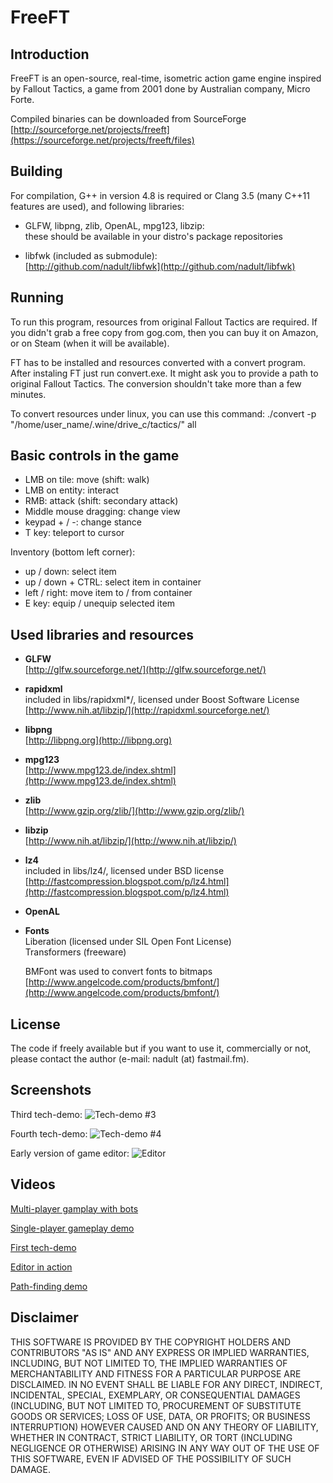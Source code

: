 # FreeFT




## Introduction
FreeFT is an open-source, real-time, isometric action game engine
inspired by Fallout Tactics, a game from 2001 done by Australian company,
Micro Forte.
 
Compiled binaries can be downloaded from SourceForge
[http://sourceforge.net/projects/freeft](https://sourceforge.net/projects/freeft/files)


## Building
For compilation, G++ in version 4.8 is required or Clang 3.5
(many C++11 features are used), and following libraries:

* GLFW, libpng, zlib, OpenAL, mpg123, libzip:  
	these should be available in your distro's package repositories

* libfwk (included as submodule):  
	[http://github.com/nadult/libfwk](http://github.com/nadult/libfwk)

## Running
To run this program, resources from original Fallout Tactics are required.
If you didn't grab a free copy from gog.com, then you can buy it on Amazon,
or on Steam (when it will be available).

FT has to be installed and resources converted with a convert program.
After instaling FT just run convert.exe. It might ask you to provide a
path to original Fallout Tactics. The conversion shouldn't take more than
a few minutes.  

To convert resources under linux, you can use this command:
./convert -p "/home/user_name/.wine/drive_c/tactics/" all

## Basic controls in the game

* LMB on tile: move (shift: walk)
* LMB on entity: interact
* RMB: attack (shift: secondary attack)
* Middle mouse dragging: change view
* keypad + / -: change stance
* T key: teleport to cursor

Inventory (bottom left corner):

* up / down: select item
* up / down + CTRL: select item in container
* left / right: move item to / from container
* E key: equip / unequip selected item

## Used libraries and resources
* **GLFW**  
	[http://glfw.sourceforge.net/](http://glfw.sourceforge.net/)

* **rapidxml**  
	included in libs/rapidxml*/, licensed under Boost Software License  
	[http://www.nih.at/libzip/](http://rapidxml.sourceforge.net/)

* **libpng**  
	[http://libpng.org](http://libpng.org)

* **mpg123**  
	[http://www.mpg123.de/index.shtml](http://www.mpg123.de/index.shtml)

* **zlib**  
	[http://www.gzip.org/zlib/](http://www.gzip.org/zlib/)

* **libzip**  
	[http://www.nih.at/libzip/](http://www.nih.at/libzip/)

* **lz4**  
	included in libs/lz4/, licensed under BSD license  
	[http://fastcompression.blogspot.com/p/lz4.html](http://fastcompression.blogspot.com/p/lz4.html)

* **OpenAL**

* **Fonts**  
  Liberation (licensed under SIL Open Font License)  
  Transformers (freeware)  

  BMFont was used to convert fonts to bitmaps  
  [http://www.angelcode.com/products/bmfont/](http://www.angelcode.com/products/bmfont/)


## License

The code if freely available but if you want to use it, commercially or not, please
contact the author (e-mail: nadult (at) fastmail.fm).


## Screenshots

Third tech-demo:
![](https://cloud.githubusercontent.com/assets/3227675/6886151/e705b616-d634-11e4-8f22-ee2f7c1dca01.jpg "Tech-demo #3")

Fourth tech-demo:
![](https://cloud.githubusercontent.com/assets/3227675/6886145/be9290d2-d634-11e4-80de-95b558f82cf9.jpg "Tech-demo #4")

Early version of game editor:
![](https://cloud.githubusercontent.com/assets/3227675/6886143/a67135a8-d634-11e4-93ef-e98c754e5cad.jpg "Editor")


## Videos

[Multi-player gamplay with bots](http://vimeo.com/101652935)

[Single-player gameplay demo](http://vimeo.com/91863672)

[First tech-demo](http://vimeo.com/58703722)

[Editor in action](http://vimeo.com/88563626)

[Path-finding demo](http://vimeo.com/58703723)

## Disclaimer

THIS SOFTWARE IS PROVIDED BY THE COPYRIGHT HOLDERS AND CONTRIBUTORS "AS IS" AND
ANY EXPRESS OR IMPLIED WARRANTIES, INCLUDING, BUT NOT LIMITED TO, THE IMPLIED
WARRANTIES OF MERCHANTABILITY AND FITNESS FOR A PARTICULAR PURPOSE ARE
DISCLAIMED. IN NO EVENT SHALL <COPYRIGHT HOLDER> BE LIABLE FOR ANY
DIRECT, INDIRECT, INCIDENTAL, SPECIAL, EXEMPLARY, OR CONSEQUENTIAL DAMAGES
(INCLUDING, BUT NOT LIMITED TO, PROCUREMENT OF SUBSTITUTE GOODS OR SERVICES;
LOSS OF USE, DATA, OR PROFITS; OR BUSINESS INTERRUPTION) HOWEVER CAUSED AND
ON ANY THEORY OF LIABILITY, WHETHER IN CONTRACT, STRICT LIABILITY, OR TORT
(INCLUDING NEGLIGENCE OR OTHERWISE) ARISING IN ANY WAY OUT OF THE USE OF THIS
SOFTWARE, EVEN IF ADVISED OF THE POSSIBILITY OF SUCH DAMAGE.
